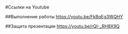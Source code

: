#Ссылки на Youtube

##Выполнение работы
https://youtu.be/FkBqEg3WQHY

##Защита презентации 
https://youtu.be/rQI-_RH8X9Q
